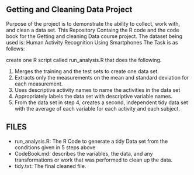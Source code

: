 ## Getting and Cleaning Data Project
Purpose of the project is to demonstrate the ability to collect, work with, and clean a data set. This Repository Containg the R code and the code book for the Getting and cleaning Data course project.
The dataset being used is: Human Activity Recognition Using Smartphones
The Task is as follows:

create one R script called run_analysis.R that does the following. 

1. Merges the training and the test sets to create one data set.
2. Extracts only the measurements on the mean and standard deviation for each measurement. 
3. Uses descriptive activity names to name the activities in the data set
4. Appropriately labels the data set with descriptive variable names. 
5. From the data set in step 4, creates a second, independent tidy data set with the average of each variable for each activity and each subject.

## FILES
* run_analysis.R: The R Code to generate a tidy Data set from the conditions given in 5 steps above
* CodeBook.md: describes the variables, the data, and any transformations or work that was performed to clean up the data.
* tidy.txt: The final cleaned file.
